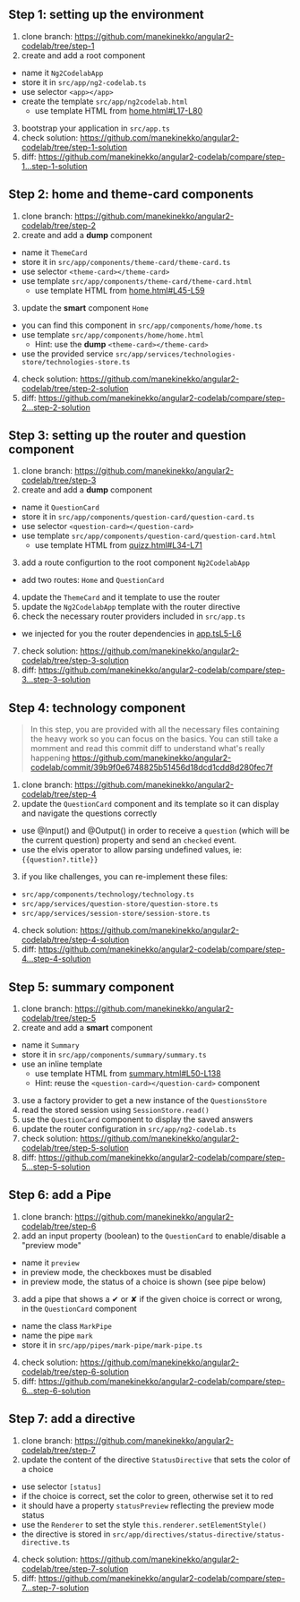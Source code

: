 ## Step 1: setting up the environment

1. clone branch: https://github.com/manekinekko/angular2-codelab/tree/step-1
2. create and add a root component
  - name it `Ng2CodelabApp`
  - store it in `src/app/ng2-codelab.ts` 
  - use selector `<app></app>`
  - create the template `src/app/ng2codelab.html`
    - use template HTML from [home.html#L17-L80](https://github.com/manekinekko/angular2-codelab/blob/step-1/src/home.html#L17-L80)
3. bootstrap your application in `src/app.ts`
4. check solution: https://github.com/manekinekko/angular2-codelab/tree/step-1-solution
5. diff: https://github.com/manekinekko/angular2-codelab/compare/step-1...step-1-solution

## Step 2: home and theme-card components

1. clone branch: https://github.com/manekinekko/angular2-codelab/tree/step-2
2. create and add a **dump** component
  - name it `ThemeCard`
  - store it in `src/app/components/theme-card/theme-card.ts`
  - use selector `<theme-card></theme-card>`
  - use template `src/app/components/theme-card/theme-card.html`
    - use template HTML from [home.html#L45-L59](https://github.com/manekinekko/angular2-codelab/blob/step-2-solution/src/home.html#L45-L59)
3. update the **smart** component `Home`
  - you can find this component in `src/app/components/home/home.ts`
  - use template `src/app/components/home/home.html`
    - Hint: use the **dump** `<theme-card></theme-card>`
  - use the provided service `src/app/services/technologies-store/technologies-store.ts`
4. check solution: https://github.com/manekinekko/angular2-codelab/tree/step-2-solution
5. diff: https://github.com/manekinekko/angular2-codelab/compare/step-2...step-2-solution

## Step 3: setting up the router and question component

1. clone branch: https://github.com/manekinekko/angular2-codelab/tree/step-3
2. create and add a **dump** component
  - name it `QuestionCard` 
  - store it in `src/app/components/question-card/question-card.ts`
  - use selector `<question-card></question-card>`
  - use template `src/app/components/question-card/question-card.html`
    - use template HTML from [quizz.html#L34-L71](https://github.com/manekinekko/angular2-codelab/blob/step-3-solution/src/quizz.html#L34-L71)
3. add a route configurtion to the root component `Ng2CodelabApp`
  - add two routes: `Home` and `QuestionCard`
4. update the `ThemeCard` and it template to use the router
5. update the `Ng2CodelabApp` template with the router directive
6. check the necessary router providers included in `src/app.ts`
  - we injected for you the router dependencies in [app.tsL5-L6](https://github.com/manekinekko/angular2-codelab/blob/step-3/src/app.ts#L5-L6)
7. check solution: https://github.com/manekinekko/angular2-codelab/tree/step-3-solution
8. diff: https://github.com/manekinekko/angular2-codelab/compare/step-3...step-3-solution

## Step 4: technology component

> In this step, you are provided with all the necessary files containing the heavy work so you can focus on the basics. You can still take a momment and read this commit diff to understand what's really happening https://github.com/manekinekko/angular2-codelab/commit/39b9f0e6748825b51456d18dcd1cdd8d280fec7f

1. clone branch: https://github.com/manekinekko/angular2-codelab/tree/step-4
2. update the `QuestionCard` component and its template so it can display and navigate the questions correctly
  - use @Input() and @Output() in order to receive a `question` (which will be the current question) property and send an `checked` event.  
  - use the elvis operator to allow parsing undefined values, ie: `{{question?.title}}`
3. if you like challenges, you can re-implement these files:
  - `src/app/components/technology/technology.ts`
  - `src/app/services/question-store/question-store.ts`
  - `src/app/services/session-store/session-store.ts`
4. check solution: https://github.com/manekinekko/angular2-codelab/tree/step-4-solution
5. diff: https://github.com/manekinekko/angular2-codelab/compare/step-4...step-4-solution

## Step 5: summary component

1. clone branch: https://github.com/manekinekko/angular2-codelab/tree/step-5
2. create and add a **smart** component
  - name it `Summary`
  - store it in `src/app/components/summary/summary.ts`
  - use an inline template
    - use template HTML from [summary.html#L50-L138](https://github.com/manekinekko/angular2-codelab/blob/step-5-solution/src/summary.html#L50-L138)
    - Hint: reuse the `<question-card></question-card>` component
3. use a factory provider to get a new instance of the `QuestionsStore`
4. read the stored session using `SessionStore.read()`
5. use the `QuestionCard` component to display the saved answers
6. update the router configuration in `src/app/ng2-codelab.ts`
7. check solution: https://github.com/manekinekko/angular2-codelab/tree/step-5-solution
8. diff: https://github.com/manekinekko/angular2-codelab/compare/step-5...step-5-solution

## Step 6: add a Pipe

1. clone branch: https://github.com/manekinekko/angular2-codelab/tree/step-6
2. add an input property (boolean) to the `QuestionCard` to enable/disable a "preview mode"
  - name it `preview`
  - in preview mode, the checkboxes must be disabled
  - in preview mode, the status of a choice is shown (see pipe below)
3. add a pipe that shows a ✔ or ✘ if the given choice is correct or wrong, in the `QuestionCard` component
  - name the class `MarkPipe`  
  - name the pipe `mark`
  - store it in `src/app/pipes/mark-pipe/mark-pipe.ts`
4. check solution: https://github.com/manekinekko/angular2-codelab/tree/step-6-solution
5. diff: https://github.com/manekinekko/angular2-codelab/compare/step-6...step-6-solution

## Step 7: add a directive

1. clone branch: https://github.com/manekinekko/angular2-codelab/tree/step-7
2. update the content of the directive `StatusDirective` that sets the color of a choice
  - use selector `[status]` 
  - if the choice is correct, set the color to green, otherwise set it to red
  - it should have a property `statusPreview` reflecting the preview mode status
  - use the `Renderer` to set the style `this.renderer.setElementStyle()`
  - the directive is stored in `src/app/directives/status-directive/status-directive.ts`
4. check solution: https://github.com/manekinekko/angular2-codelab/tree/step-7-solution
5. diff: https://github.com/manekinekko/angular2-codelab/compare/step-7...step-7-solution

